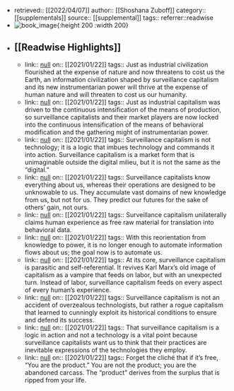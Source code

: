 - retrieved:: [[2022/04/07]]
  author:: [[Shoshana Zuboff]]
  category:: [[supplementals]]
  source:: [[supplemental]]
  tags:: 
  referrer::readwise
- ![book_image](https://images-na.ssl-images-amazon.com/images/I/41yyGbRkr9L._SL200_.jpg){:height 200 :width 200}
- ## [[Readwise Highlights]]
	- link:: [null](null)
	  on:: [[2021/01/22]]
	  tags:: 
	  Just as industrial civilization flourished at the expense of nature and now threatens to cost us the Earth, an information civilization shaped by surveillance capitalism and its new instrumentarian power will thrive at the expense of human nature and will threaten to cost us our humanity.
	- link:: [null](null)
	  on:: [[2021/01/22]]
	  tags:: 
	  Just as industrial capitalism was driven to the continuous intensification of the means of production, so surveillance capitalists and their market players are now locked into the continuous intensification of the means of behavioral modification and the gathering might of instrumentarian power.
	- link:: [null](null)
	  on:: [[2021/01/22]]
	  tags:: 
	  Surveillance capitalism is not technology; it is a logic that imbues technology and commands it into action. Surveillance capitalism is a market form that is unimaginable outside the digital milieu, but it is not the same as the “digital.”
	- link:: [null](null)
	  on:: [[2021/01/22]]
	  tags:: 
	  Surveillance capitalists know everything about us, whereas their operations are designed to be unknowable to us. They accumulate vast domains of new knowledge from us, but not for us. They predict our futures for the sake of others’ gain, not ours.
	- link:: [null](null)
	  on:: [[2021/01/22]]
	  tags:: 
	  Surveillance capitalism unilaterally claims human experience as free raw material for translation into behavioral data.
	- link:: [null](null)
	  on:: [[2021/01/22]]
	  tags:: 
	  With this reorientation from knowledge to power, it is no longer enough to automate information flows about us; the goal now is to automate us.
	- link:: [null](null)
	  on:: [[2021/01/22]]
	  tags:: 
	  At its core, surveillance capitalism is parasitic and self-referential. It revives Karl Marx’s old image of capitalism as a vampire that feeds on labor, but with an unexpected turn. Instead of labor, surveillance capitalism feeds on every aspect of every human’s experience.
	- link:: [null](null)
	  on:: [[2021/01/22]]
	  tags:: 
	  Surveillance capitalism is not an accident of overzealous technologists, but rather a rogue capitalism that learned to cunningly exploit its historical conditions to ensure and defend its success.
	- link:: [null](null)
	  on:: [[2021/01/22]]
	  tags:: 
	  That surveillance capitalism is a logic in action and not a technology is a vital point because surveillance capitalists want us to think that their practices are inevitable expressions of the technologies they employ.
	- link:: [null](null)
	  on:: [[2021/01/22]]
	  tags:: 
	  Forget the cliché that if it’s free, “You are the product.” You are not the product; you are the abandoned carcass. The “product” derives from the surplus that is ripped from your life.